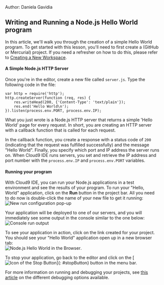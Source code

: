 Author: Daniela Gavidia

## Writing and Running a Node.js Hello World program

In this article, we'll walk you through the creation of a simple Hello World program. To get started with this lesson, you'll need to first create a (GitHub or Mercurial) project. If you need a refresher on how to do this, please refer to [Creating a New Workspace](creating_new_workspace.html).

#### A Simple Node.js HTTP Server

Once you're in the editor, create a new file called `server.js`. Type the following code in the file:

    var http = require('http');
    http.createServer(function (req, res) {
        res.writeHead(200, {'Content-Type': 'text/plain'});
        res.end('Hello World\n');
    }).listen(process.env.PORT, process.env.IP);
        
What you just wrote is a Node.js HTTP server that returns a simple 'Hello World' page for every request. In short, you are creating an HTTP server with a callback function that is called for each request.

In the callback function, you create a response with a status code of `200` (indicating that the request was fulfilled successfully) and the message "Hello World". Finally, you specify which port and IP address the server runs on. When Cloud9 IDE runs servers, you set and retrieve the IP address and port number with the `process.env.IP` and `process.env.PORT` variables.

#### Running your program

With Cloud9 IDE, you can run your Node.js applications in a test environment and see the results of your program. To run your "Hello, World" application, click on the **Run** button in the project bar. All you need to do now is double-click the name of your new file to get it running:  
![New run configuration pop-up](./images/newRunConfiguration.png)

Your application will be deployed to one of our servers, and you will immediately see some output in the console similar to the one below:  
![Console run output](./images/RunOutput.png)

To see your application in action, click on the link created for your project. You should see your "Hello World" application open up in a new browser tab:  
![Node.js Hello World in the Browser](./images/helloWorld.png).

To stop your application, go back to the editor and click on the [![Icon of the Stop Button](./icons/stop_button.png)]{: #stopButton} button in the menu bar.

For more information on running and debugging your projects, see [this article](./running_and_debugging_code.html) on the different debugging options available.